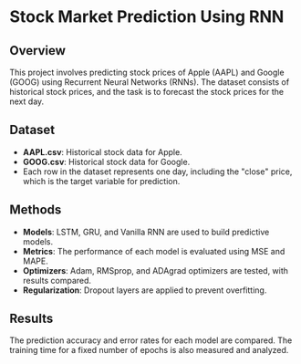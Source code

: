 # Stock Market Prediction Using RNN

## Overview
This project involves predicting stock prices of Apple (AAPL) and Google (GOOG) using Recurrent Neural Networks (RNNs). The dataset consists of historical stock prices, and the task is to forecast the stock prices for the next day.

## Dataset
- **AAPL.csv**: Historical stock data for Apple.
- **GOOG.csv**: Historical stock data for Google.
- Each row in the dataset represents one day, including the "close" price, which is the target variable for prediction.

## Methods
- **Models**: LSTM, GRU, and Vanilla RNN are used to build predictive models.
- **Metrics**: The performance of each model is evaluated using MSE and MAPE.
- **Optimizers**: Adam, RMSprop, and ADAgrad optimizers are tested, with results compared.
- **Regularization**: Dropout layers are applied to prevent overfitting.

## Results
The prediction accuracy and error rates for each model are compared. The training time for a fixed number of epochs is also measured and analyzed.

